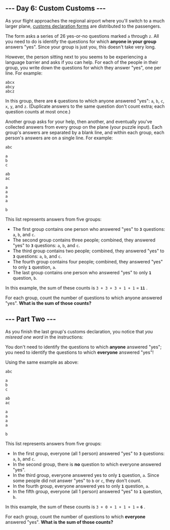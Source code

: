 ## --- Day 6: Custom Customs ---
As your flight approaches the regional airport where you'll switch to a much larger plane,  [customs declaration forms](https://en.wikipedia.org/wiki/Customs_declaration)  are distributed to the passengers.

The form asks a series of 26 yes-or-no questions marked `a` through `z`. All you need to do is identify the questions for which  **anyone in your group**  answers "yes". Since your group is just you, this doesn't take very long.

However, the person sitting next to you seems to be experiencing a language barrier and asks if you can help. For each of the people in their group, you write down the questions for which they answer "yes", one per line.  For example:

```
abcx
abcy
abcz
```
In this group, there are  **`6`**  questions to which anyone answered "yes": `a`, `b`, `c`, `x`, `y`, and `z`. (Duplicate answers to the same question don't count extra; each question counts at most once.)

Another group asks for your help, then another, and eventually you've collected answers from every group on the plane (your puzzle input). Each group's answers are separated by a blank line, and within each group, each person's answers are on a single line. For example:

```
abc

a
b
c

ab
ac

a
a
a
a

b
```
This list represents answers from five groups:


- The first group contains one person who answered "yes" to  **`3`**  questions: `a`, `b`, and `c`.
- The second group contains three people; combined, they answered "yes" to  **`3`**  questions: `a`, `b`, and `c`.
- The third group contains two people; combined, they answered "yes" to  **`3`**  questions: `a`, `b`, and `c`.
- The fourth group contains four people; combined, they answered "yes" to only  **`1`**  question, `a`.
- The last group contains one person who answered "yes" to only  **`1`**  question, `b`.

In this example, the sum of these counts is `3 + 3 + 3 + 1 + 1` =  **`11`** .

For each group, count the number of questions to which anyone answered "yes".  **What is the sum of those counts?** 

## --- Part Two ---
As you finish the last group's customs declaration, you notice that  *you misread one word*  in the instructions:

You don't need to identify the questions to which  **anyone**  answered "yes"; you need to identify the questions to which  **everyone**  answered "yes"!

Using the same  example as above:

```
abc

a
b
c

ab
ac

a
a
a
a

b
```
This list represents answers from five groups:


- In the first group, everyone (all 1 person) answered "yes" to  **`3`**  questions: `a`, `b`, and `c`.
- In the second group, there is  **no**  question to which everyone answered "yes".
- In the third group, everyone answered yes to only  **`1`**  question, `a`. Since some people did not answer "yes" to `b` or `c`, they don't count.
- In the fourth group, everyone answered yes to only  **`1`**  question, `a`.
- In the fifth group, everyone (all 1 person) answered "yes" to  **`1`**  question, `b`.

In this example, the sum of these counts is `3 + 0 + 1 + 1 + 1` =  **`6`** .

For each group, count the number of questions to which  **everyone**  answered "yes".  **What is the sum of those counts?** 

